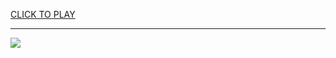 
<a href="https://premium76.site?title=unblocked_games_g+__&ref=13M">CLICK TO PLAY</a></h3>
<hr>

<a href="https://premium76.site?title=unblocked_games_g+__&ref=13M"><img src="https://clearcache.store/games.png"></a>


